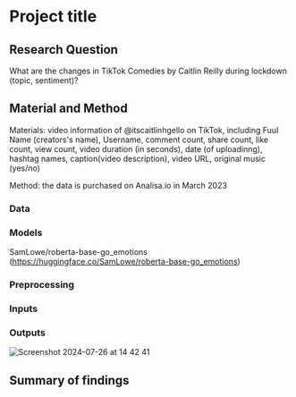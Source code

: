 # Project title

## Research Question
What are the changes in TikTok Comedies by Caitlin Reilly during lockdown (topic, sentiment)?

## Material and Method
Materials: video information of @itscaitlinhgello on TikTok, including Fuul Name (creators's name), Username, comment count, share count, like count, view count, video duration (in seconds), date (of uploadinng), hashtag names, caption(video description), video URL, original music (yes/no)

Method: the data is purchased on Analisa.io in March 2023

### Data

### Models 
SamLowe/roberta-base-go_emotions (https://huggingface.co/SamLowe/roberta-base-go_emotions) 

### Preprocessing

### Inputs

### Outputs

![Screenshot 2024-07-26 at 14 42 41](https://github.com/user-attachments/assets/e5480852-5ae0-49a5-b152-77cd545477bb)


## Summary of findings
